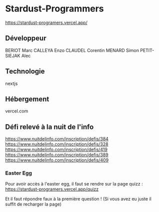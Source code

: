 # Stardust-Programmers
https://stardust-programers.vercel.app/

## Développeur

BERIOT Marc
CALLEYA Enzo
CLAUDEL Corentin
MENARD Simon
PETIT-SIEJAK Alec

## Technologie
nextjs

## Hébergement
vercel.com

## Défi relevé à la nuit de l'info
https://www.nuitdelinfo.com/inscription/defis/384 
https://www.nuitdelinfo.com/inscription/defis/328
https://www.nuitdelinfo.com/inscription/defis/419
https://www.nuitdelinfo.com/inscription/defis/389
https://www.nuitdelinfo.com/inscription/defis/409

### Easter Egg
Pour avoir accès à l'easter egg, il faut se rendre sur la page quizz :
    https://stardust-programers.vercel.app/quizz

Et il faut répondre faux à la première question ! (Si vous avez eu juste il suffit de recharger la page)
